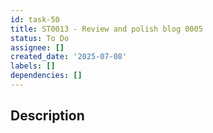 ```yaml
---
id: task-50
title: ST0013 - Review and polish blog 0005
status: To Do
assignee: []
created_date: '2025-07-08'
labels: []
dependencies: []
---
```


## Description
